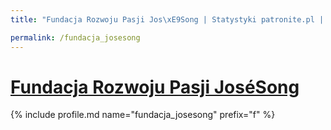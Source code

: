 ```yaml
---
title: "Fundacja Rozwoju Pasji Jos\xE9Song | Statystyki patronite.pl | Patromierz"

permalink: /fundacja_josesong
---
```


# [Fundacja Rozwoju Pasji JoséSong](https://patronite.pl/fundacja_josesong)

{% include profile.md name="fundacja_josesong" prefix="f" %}
